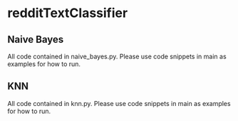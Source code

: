 # redditTextClassifier

## Naive Bayes
All code contained in naive_bayes.py. Please use code snippets in main as examples for how to run.

## KNN
All code contained in knn.py. Please use code snippets in main as examples for how to run.